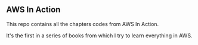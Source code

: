 ## AWS In Action

This repo contains all the chapters codes from AWS In Action.

It's the first in a series of books from which I try to learn
everything in AWS.